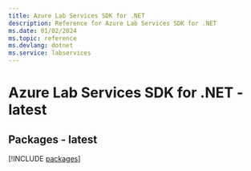 ```yaml
---
title: Azure Lab Services SDK for .NET
description: Reference for Azure Lab Services SDK for .NET
ms.date: 01/02/2024
ms.topic: reference
ms.devlang: dotnet
ms.service: labservices
---
```

# Azure Lab Services SDK for .NET - latest
## Packages - latest
[!INCLUDE [packages](lab-services-index.md)]